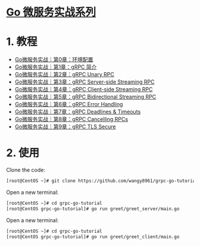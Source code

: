 # [Go 微服务实战系列](http://www.madmalls.com/blog/category/go-microservices/)


# 1. 教程

- [Go微服务实战｜第0章：环境配置](http://www.madmalls.com/blog/post/grpc-setup-go-dependencies/)
- [Go微服务实战｜第1章：gRPC 简介](http://www.madmalls.com/blog/post/what-is-grpc/)
- [Go微服务实战｜第2章：gRPC Unary RPC](http://www.madmalls.com/blog/post/grpc-unary-rpc/)
- [Go微服务实战｜第3章：gRPC Server-side Streaming RPC](http://www.madmalls.com/blog/post/grpc-server-streaming-rpc/)
- [Go微服务实战｜第4章：gRPC Client-side Streaming RPC](http://www.madmalls.com/blog/post/grpc-client-streaming-rpc/)
- [Go微服务实战｜第5章：gRPC Bidirectional Streaming RPC](http://www.madmalls.com/blog/post/grpc-bidirectional-streaming-rpc/)
- [Go微服务实战｜第6章：gRPC Error Handling](http://www.madmalls.com/blog/post/grpc-error-handling/)
- [Go微服务实战｜第7章：gRPC Deadlines & Timeouts](http://www.madmalls.com/blog/post/grpc-deadline/)
- [Go微服务实战｜第8章：gRPC Cancelling RPCs](http://www.madmalls.com/blog/post/grpc-cancel/)
- [Go微服务实战｜第9章：gRPC TLS Secure](https://madmalls.com/blog/post/grpc-enable-tls/)


# 2. 使用

Clone the code:

```bash
[root@CentOS ~]# git clone https://github.com/wangy8961/grpc-go-tutorial.git
```

Open a new terminal:

```bash
[root@CentOS ~]# cd grpc-go-tutorial
[root@CentOS grpc-go-tutorial]# go run greet/greet_server/main.go
```

Open a new terminal:

```bash
[root@CentOS ~]# cd grpc-go-tutorial
[root@CentOS grpc-go-tutorial]# go run greet/greet_client/main.go
```
